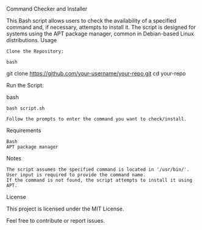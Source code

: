 Command Checker and Installer

This Bash script allows users to check the availability of a specified command and, if necessary, attempts to install it. The script is designed for systems using the APT package manager, common in Debian-based Linux distributions.
Usage

    Clone the Repository:

    bash

git clone https://github.com/your-username/your-repo.git
cd your-repo

Run the Script:

bash

    bash script.sh

    Follow the prompts to enter the command you want to check/install.

Requirements

    Bash
    APT package manager

Notes

    The script assumes the specified command is located in '/usr/bin/'.
    User input is required to provide the command name.
    If the command is not found, the script attempts to install it using APT.

License

This project is licensed under the MIT License.

Feel free to contribute or report issues.
